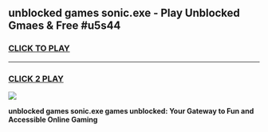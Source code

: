 
## unblocked games sonic.exe - Play Unblocked Gmaes & Free #u5s44
<h3>
<a href="https://news.freeplayer.one?title=unblocked_games_sonic.exe&ref=03M">CLICK TO PLAY</a></h3>
<hr>

<h3>
<a href="https://news.freeplayer.one?title=unblocked_games_sonic.exe&ref=03M">CLICK 2 PLAY</a>
  
</h3>

<a href="https://news.freeplayer.one?title=unblocked_games_sonic.exe&ref=03M"><img src="https://clearcache.store/games.png"></a>


**unblocked games sonic.exe games unblocked: Your Gateway to Fun and Accessible Online Gaming**
